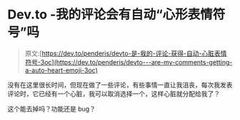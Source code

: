 # Dev.to -我的评论会有自动“心形表情符号”吗

> 原文:[https://dev.to/penderis/devto-是-我的-评论-获得-自动-心脏表情符号-3oc](https://dev.to/penderis/devto---are-my-comments-getting-a-auto-heart-emoji-3oc)

没有在这里很长时间，但现在做了一些评论，有些事情一直让我沮丧，每次我发表评论时，它已经有一个心脏，我可以取消选择一个，这样心脏就分配给我了？

这个能去掉吗？功能还是 bug？